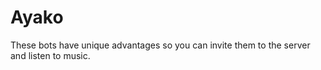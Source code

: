 # Ayako
 These bots have unique advantages so you can invite them to the server and listen to music.

